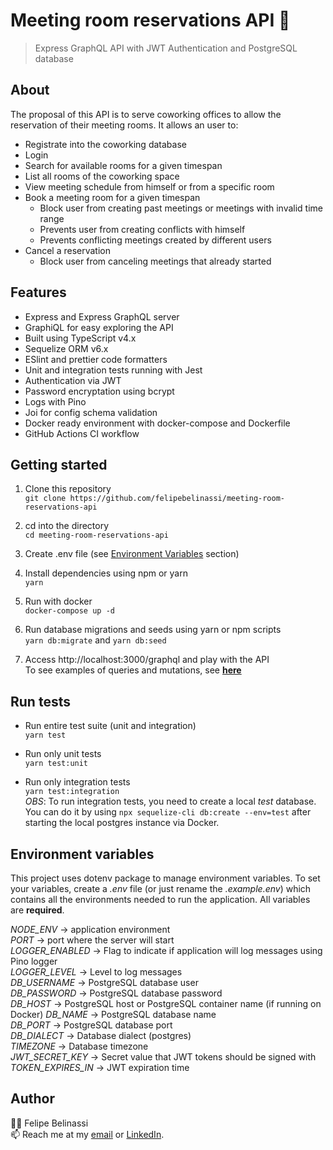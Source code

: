 # Meeting room reservations API 🏢
> Express GraphQL API with JWT Authentication and PostgreSQL database

## About  
The proposal of this API is to serve coworking offices to allow the reservation of their meeting rooms. It allows an user to:
* Registrate into the coworking database
* Login
* Search for available rooms for a given timespan
* List all rooms of the coworking space
* View meeting schedule from himself or from a specific room
* Book a meeting room for a given timespan
  - Block user from creating past meetings or meetings with invalid time range
  - Prevents user from creating conflicts with himself
  - Prevents conflicting meetings created by different users
* Cancel a reservation
  - Block user from canceling meetings that already started

## Features
* Express and Express GraphQL server
* GraphiQL for easy exploring the API
* Built using TypeScript v4.x
* Sequelize ORM v6.x
* ESlint and prettier code formatters
* Unit and integration tests running with Jest
* Authentication via JWT
* Password encryptation using bcrypt
* Logs with Pino
* Joi for config schema validation
* Docker ready environment with docker-compose and Dockerfile
* GitHub Actions CI workflow

## Getting started

1. Clone this repository  
```git clone https://github.com/felipebelinassi/meeting-room-reservations-api```

2. cd into the directory  
```cd meeting-room-reservations-api```

3. Create .env file (see [Environment Variables](#environment-variables) section)

4. Install dependencies using npm or yarn  
```yarn```

5. Run with docker  
```docker-compose up -d```

6. Run database migrations and seeds using yarn or npm scripts  
```yarn db:migrate``` and ```yarn db:seed```

7. Access http://localhost:3000/graphql and play with the API  
To see examples of queries and mutations, see [**here**](./src/graphql/EXAMPLES.md)

## Run tests

- Run entire test suite (unit and integration)  
```yarn test```

- Run only unit tests  
```yarn test:unit```

- Run only integration tests  
```yarn test:integration```  
*OBS*: To run integration tests, you need to create a local *test* database. You can do it by using ```npx sequelize-cli db:create --env=test``` after starting the local postgres instance via Docker.  

## Environment variables
This project uses dotenv package to manage environment variables. To set your variables, create a *.env* file (or just rename the *.example.env*) which contains all the environments needed to run the application. All variables are **required**.

*NODE_ENV* -> application environment  
*PORT* -> port where the server will start  
*LOGGER_ENABLED* -> Flag to indicate if application will log messages using Pino logger  
*LOGGER_LEVEL* -> Level to log messages  
*DB_USERNAME* -> PostgreSQL database user  
*DB_PASSWORD* -> PostgreSQL database password  
*DB_HOST* -> PostgreSQL host or PostgreSQL container name (if running on Docker)
*DB_NAME* -> PostgreSQL database name  
*DB_PORT* -> PostgreSQL database port  
*DB_DIALECT* -> Database dialect (postgres)  
*TIMEZONE* -> Database timezone  
*JWT_SECRET_KEY* -> Secret value that JWT tokens should be signed with  
*TOKEN_EXPIRES_IN* -> JWT expiration time

## Author
👨‍💻 Felipe Belinassi  
📫 Reach me at my [email](mailto:felipebelinassi@gmail.com) or [LinkedIn](https://www.linkedin.com/in/felipe-belinassi/).
